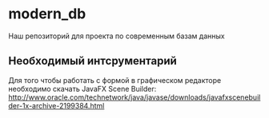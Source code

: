 # modern_db
Наш репозиторий для проекта по современным базам данных
## Необходимый интсрументарий
Для того чтобы работать с формой в графическом редакторе необходимо скачать JavaFX Scene Builder: http://www.oracle.com/technetwork/java/javase/downloads/javafxscenebuilder-1x-archive-2199384.html
